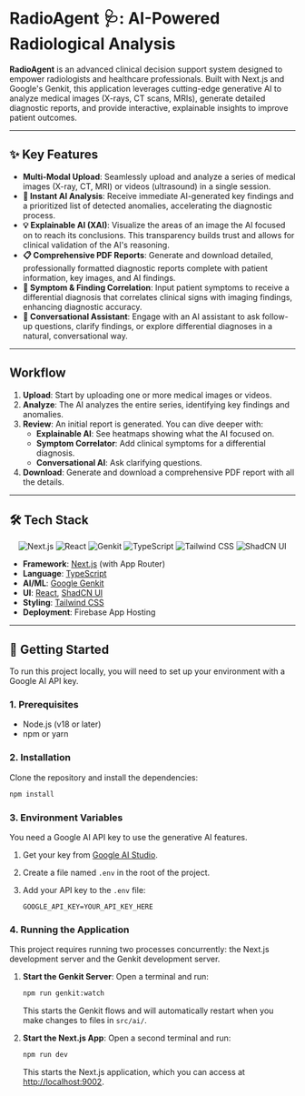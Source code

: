 
# RadioAgent 🩺: AI-Powered Radiological Analysis

**RadioAgent** is an advanced clinical decision support system designed to empower radiologists and healthcare professionals. Built with Next.js and Google's Genkit, this application leverages cutting-edge generative AI to analyze medical images (X-rays, CT scans, MRIs), generate detailed diagnostic reports, and provide interactive, explainable insights to improve patient outcomes.

---

## ✨ Key Features

- **Multi-Modal Upload**: Seamlessly upload and analyze a series of medical images (X-ray, CT, MRI) or videos (ultrasound) in a single session.
- **🚀 Instant AI Analysis**: Receive immediate AI-generated key findings and a prioritized list of detected anomalies, accelerating the diagnostic process.
- **💡 Explainable AI (XAI)**: Visualize the areas of an image the AI focused on to reach its conclusions. This transparency builds trust and allows for clinical validation of the AI's reasoning.
- **📋 Comprehensive PDF Reports**: Generate and download detailed, professionally formatted diagnostic reports complete with patient information, key images, and AI findings.
- **🔬 Symptom & Finding Correlation**: Input patient symptoms to receive a differential diagnosis that correlates clinical signs with imaging findings, enhancing diagnostic accuracy.
- **🤖 Conversational Assistant**: Engage with an AI assistant to ask follow-up questions, clarify findings, or explore differential diagnoses in a natural, conversational way.

---

## Workflow

1.  **Upload**: Start by uploading one or more medical images or videos.
2.  **Analyze**: The AI analyzes the entire series, identifying key findings and anomalies.
3.  **Review**: An initial report is generated. You can dive deeper with:
    *   **Explainable AI**: See heatmaps showing what the AI focused on.
    *   **Symptom Correlator**: Add clinical symptoms for a differential diagnosis.
    *   **Conversational AI**: Ask clarifying questions.
4.  **Download**: Generate and download a comprehensive PDF report with all the details.

---

## 🛠️ Tech Stack

<p align="center">
  <img src="https://img.shields.io/badge/Next.js-000000?style=for-the-badge&logo=nextdotjs&logoColor=white" alt="Next.js"/>
  <img src="https://img.shields.io/badge/React-20232A?style=for-the-badge&logo=react&logoColor=61DAFB" alt="React"/>
  <img src="https://img.shields.io/badge/Genkit-4285F4?style=for-the-badge&logo=google&logoColor=white" alt="Genkit"/>
  <img src="https://img.shields.io/badge/TypeScript-3178C6?style=for-the-badge&logo=typescript&logoColor=white" alt="TypeScript"/>
  <img src="https://img.shields.io/badge/Tailwind_CSS-38B2AC?style=for-the-badge&logo=tailwind-css&logoColor=white" alt="Tailwind CSS"/>
  <img src="https://img.shields.io/badge/ShadCN_UI-000000?style=for-the-badge&logo=shadcn-ui&logoColor=white" alt="ShadCN UI"/>
</p>

- **Framework**: [Next.js](https://nextjs.org/) (with App Router)
- **Language**: [TypeScript](https://www.typescriptlang.org/)
- **AI/ML**: [Google Genkit](https://firebase.google.com/docs/genkit)
- **UI**: [React](https://react.dev/), [ShadCN UI](https://ui.shadcn.com/)
- **Styling**: [Tailwind CSS](https://tailwindcss.com/)
- **Deployment**: Firebase App Hosting

---

## 🚀 Getting Started

To run this project locally, you will need to set up your environment with a Google AI API key.

### 1. Prerequisites

- Node.js (v18 or later)
- npm or yarn

### 2. Installation

Clone the repository and install the dependencies:

```bash
npm install
```

### 3. Environment Variables

You need a Google AI API key to use the generative AI features.

1.  Get your key from [Google AI Studio](https://aistudio.google.com/app/apikey).
2.  Create a file named `.env` in the root of the project.
3.  Add your API key to the `.env` file:

    ```
    GOOGLE_API_KEY=YOUR_API_KEY_HERE
    ```

### 4. Running the Application

This project requires running two processes concurrently: the Next.js development server and the Genkit development server.

1.  **Start the Genkit Server**:
    Open a terminal and run:
    ```bash
    npm run genkit:watch
    ```
    This starts the Genkit flows and will automatically restart when you make changes to files in `src/ai/`.

2.  **Start the Next.js App**:
    Open a second terminal and run:
    ```bash
    npm run dev
    ```
    This starts the Next.js application, which you can access at [http://localhost:9002](http://localhost:9002).

